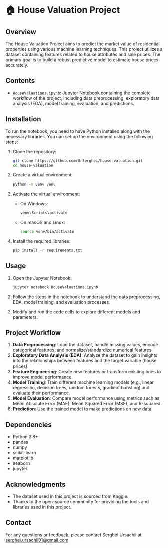 # 🏠 House Valuation Project

## Overview

The House Valuation Project aims to predict the market value of residential properties using various machine learning techniques. This project utilizes a dataset containing features related to house attributes and sale prices. The primary goal is to build a robust predictive model to estimate house prices accurately.

## Contents

- `HouseValuations.ipynb`: Jupyter Notebook containing the complete workflow of the project, including data preprocessing, exploratory data analysis (EDA), model training, evaluation, and predictions.

## Installation

To run the notebook, you need to have Python installed along with the necessary libraries. You can set up the environment using the following steps:

1. Clone the repository:
   ```sh
   git clone https://github.com/UrSerghei/house-valuation.git
   cd house-valuation
   ```

2. Create a virtual environment:
   ```sh
   python -m venv venv
   ```

3. Activate the virtual environment:

   - On Windows:
     ```sh
     venv\Scripts\activate
     ```
   - On macOS and Linux:
     ```sh
     source venv/bin/activate
     ```

4. Install the required libraries:
   ```sh
   pip install -r requirements.txt
   ```

## Usage

1. Open the Jupyter Notebook:
   ```sh
   jupyter notebook HouseValuations.ipynb
   ```

2. Follow the steps in the notebook to understand the data preprocessing, EDA, model training, and evaluation processes.

3. Modify and run the code cells to explore different models and parameters.

## Project Workflow

1. **Data Preprocessing**: Load the dataset, handle missing values, encode categorical features, and normalize/standardize numerical features.
2. **Exploratory Data Analysis (EDA)**: Analyze the dataset to gain insights into the relationships between features and the target variable (house prices).
3. **Feature Engineering**: Create new features or transform existing ones to improve model performance.
4. **Model Training**: Train different machine learning models (e.g., linear regression, decision trees, random forests, gradient boosting) and evaluate their performance.
5. **Model Evaluation**: Compare model performance using metrics such as Mean Absolute Error (MAE), Mean Squared Error (MSE), and R-squared.
6. **Prediction**: Use the trained model to make predictions on new data.

## Dependencies

- Python 3.8+
- pandas
- numpy
- scikit-learn
- matplotlib
- seaborn
- jupyter

## Acknowledgments

- The dataset used in this project is sourced from Kaggle.
- Thanks to the open-source community for providing the tools and libraries used in this project.

## Contact

For any questions or feedback, please contact Serghei Ursachii at serghei.ursachii01@gmail.com
```
